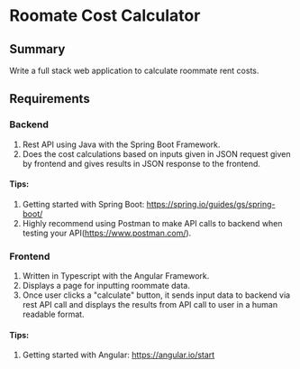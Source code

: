 # Roomate Cost Calculator
## Summary
Write a full stack web application to calculate roommate rent costs.
## Requirements
### Backend
1. Rest API using Java with the Spring Boot Framework.
2. Does the cost calculations based on inputs given in JSON request given by frontend and gives results in JSON response to the frontend.
#### Tips:
1. Getting started with Spring Boot: https://spring.io/guides/gs/spring-boot/
2. Highly recommend using Postman to make API calls to backend when testing your API(https://www.postman.com/).
### Frontend
1. Written in Typescript with the Angular Framework.
2. Displays a page for inputting roommate data.
3. Once user clicks a "calculate" button, it sends input data to backend via rest API call and displays the results from API call to user in a human readable format.
#### Tips:
1. Getting started with Angular: https://angular.io/start
